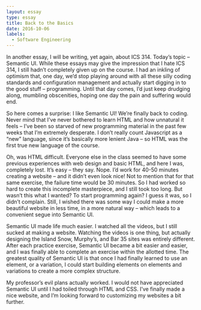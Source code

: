 ```yaml
---
layout: essay
type: essay
title: Back to the Basics
date: 2016-10-06
labels:
  - Software Engineering
---
```


In another essay, I will be writing, yet again, about ICS 314.  Today’s topic – Semantic UI.  While these essays may give the impression that I hate ICS 314, I still hadn’t completely given up on the course.  I had an inkling of optimism that, one day, we’d stop playing around with all these silly coding standards and configuration management and actually start digging in to the good stuff – programming.  Until that day comes, I’d just keep drudging along, mumbling obscenities, hoping one day the pain and suffering would end.

So here comes a surprise: I like Semantic UI!  We’re finally back to coding.  Never mind that I’ve never bothered to learn HTML and how unnatural it feels – I’ve been so starved of new programming material in the past few weeks that I’m extremely desperate.  I don’t really count Javascript as a “new” language, since it’s basically more lenient Java – so HTML was the first true new language of the course.
	
Oh, was HTML difficult.  Everyone else in the class seemed to have some previous experiences with web design and basic HTML, and here I was, completely lost.  It’s easy – they say.  Nope.  I’d work for 40-50 minutes creating a website – and it didn’t even look nice!  Not to mention that for that same exercise, the failure time would be 30 minutes.  So I had worked so hard to create this incomplete masterpiece, and I still took too long.  But wasn’t this what I wanted?  To start programming again?  I guess it was, so I didn’t complain.  Still, I wished there was some way I could make a more beautiful website in less time, in a more natural way – which leads to a convenient segue into Semantic UI.

Semantic UI made life much easier.  I watched all the videos, but I still sucked at making a website.  Watching the videos is one thing, but actually designing the Island Snow, Murphy’s, and Bar 35 sites was entirely different.  After each practice exercise, Semantic UI became a bit easier and easier, and I was finally able to complete an exercise within the allotted time.  The greatest quality of Semantic UI is that once I had finally learned to use an element, or a variation, I could start building elements on elements and variations to create a more complex structure.  
	
My professor’s evil plans actually worked.  I would not have appreciated Semantic UI until I had toiled through HTML and CSS.  I’ve finally made a nice website, and I’m looking forward to customizing my websites a bit further.

